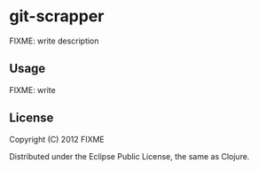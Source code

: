 # git-scrapper

FIXME: write description

## Usage

FIXME: write

## License

Copyright (C) 2012 FIXME

Distributed under the Eclipse Public License, the same as Clojure.
